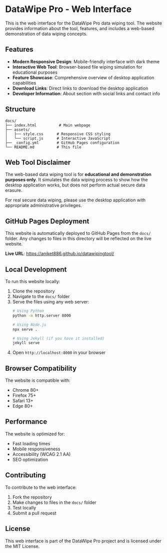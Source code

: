 # DataWipe Pro - Web Interface

This is the web interface for the DataWipe Pro data wiping tool. The website provides information about the tool, features, and includes a web-based demonstration of data wiping concepts.

## Features

- **Modern Responsive Design**: Mobile-friendly interface with dark theme
- **Interactive Web Tool**: Browser-based file wiping simulation for educational purposes
- **Feature Showcase**: Comprehensive overview of desktop application capabilities
- **Download Links**: Direct links to download the desktop application
- **Developer Information**: About section with social links and contact info

## Structure

```
docs/
├── index.html          # Main webpage
├── assets/
│   ├── style.css      # Responsive CSS styling
│   └── script.js      # Interactive JavaScript
├── _config.yml        # GitHub Pages configuration
└── README.md          # This file
```

## Web Tool Disclaimer

The web-based data wiping tool is for **educational and demonstration purposes only**. It simulates the data wiping process to show how the desktop application works, but does not perform actual secure data erasure.

For real secure data wiping, please use the desktop application with appropriate administrative privileges.

## GitHub Pages Deployment

This website is automatically deployed to GitHub Pages from the `docs/` folder. Any changes to files in this directory will be reflected on the live website.

**Live URL**: https://aniket886.github.io/datawipingtool/

## Local Development

To run this website locally:

1. Clone the repository
2. Navigate to the `docs/` folder
3. Serve the files using any web server:
   ```bash
   # Using Python
   python -m http.server 8000
   
   # Using Node.js
   npx serve .
   
   # Using Jekyll (if you have it installed)
   jekyll serve
   ```
4. Open `http://localhost:8000` in your browser

## Browser Compatibility

The website is compatible with:
- Chrome 80+
- Firefox 75+
- Safari 13+
- Edge 80+

## Performance

The website is optimized for:
- Fast loading times
- Mobile responsiveness
- Accessibility (WCAG 2.1 AA)
- SEO optimization

## Contributing

To contribute to the web interface:

1. Fork the repository
2. Make changes to files in the `docs/` folder
3. Test locally
4. Submit a pull request

## License

This web interface is part of the DataWipe Pro project and is licensed under the MIT License.

